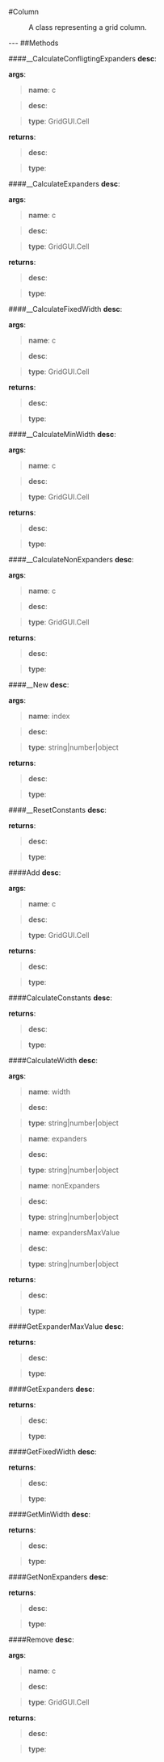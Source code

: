 #Column
<figure markdown="1">
A class representing a grid column.
</figure>
---
##Methods

####__CalculateConfligtingExpanders
**desc**: 

**args**:

> **name**: c

> **desc**: 

> **type**: GridGUI.Cell

**returns**:

> **desc**: 

> **type**: 

####__CalculateExpanders
**desc**: 

**args**:

> **name**: c

> **desc**: 

> **type**: GridGUI.Cell

**returns**:

> **desc**: 

> **type**: 

####__CalculateFixedWidth
**desc**: 

**args**:

> **name**: c

> **desc**: 

> **type**: GridGUI.Cell

**returns**:

> **desc**: 

> **type**: 

####__CalculateMinWidth
**desc**: 

**args**:

> **name**: c

> **desc**: 

> **type**: GridGUI.Cell

**returns**:

> **desc**: 

> **type**: 

####__CalculateNonExpanders
**desc**: 

**args**:

> **name**: c

> **desc**: 

> **type**: GridGUI.Cell

**returns**:

> **desc**: 

> **type**: 

####__New
**desc**: 

**args**:

> **name**: index

> **desc**: 

> **type**: string|number|object

**returns**:

> **desc**: 

> **type**: 

####__ResetConstants
**desc**: 

**returns**:

> **desc**: 

> **type**: 

####Add
**desc**: 

**args**:

> **name**: c

> **desc**: 

> **type**: GridGUI.Cell

**returns**:

> **desc**: 

> **type**: 

####CalculateConstants
**desc**: 

**returns**:

> **desc**: 

> **type**: 

####CalculateWidth
**desc**: 

**args**:

> **name**: width

> **desc**: 

> **type**: string|number|object

> **name**: expanders

> **desc**: 

> **type**: string|number|object

> **name**: nonExpanders

> **desc**: 

> **type**: string|number|object

> **name**: expandersMaxValue

> **desc**: 

> **type**: string|number|object

**returns**:

> **desc**: 

> **type**: 

####GetExpanderMaxValue
**desc**: 

**returns**:

> **desc**: 

> **type**: 

####GetExpanders
**desc**: 

**returns**:

> **desc**: 

> **type**: 

####GetFixedWidth
**desc**: 

**returns**:

> **desc**: 

> **type**: 

####GetMinWidth
**desc**: 

**returns**:

> **desc**: 

> **type**: 

####GetNonExpanders
**desc**: 

**returns**:

> **desc**: 

> **type**: 

####Remove
**desc**: 

**args**:

> **name**: c

> **desc**: 

> **type**: GridGUI.Cell

**returns**:

> **desc**: 

> **type**: 

